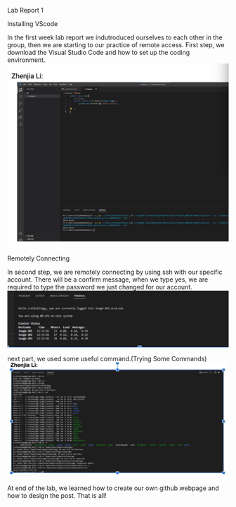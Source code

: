Lab Report 1

Installing VScode

In the first week lab report we indutroduced ourselves to each other in the group, then we are starting to our practice of remote access.
First step, we download the Visual Studio Code and how to set up the coding environment.
![Image](WechatIMG17.jpeg)

Remotely Connecting

In second step, we are remotely connecting by using ssh with our specific account. There will be a confirm message, when we type yes, we are required to type the password we just changed for our account.
![Image](lab1.png)

next part, we used some useful command.(Trying Some Commands)
![Image](WechatIMG19.jpeg)

At end of the lab, we learned how to create our own github webpage and how to design the post. That is all!
